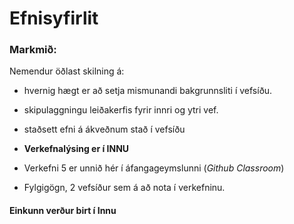 # Efnisyfirlit

### Markmið:
Nemendur öðlast skilning á:
* hvernig hægt er að setja mismunandi bakgrunnsliti í vefsíðu.
* skipulaggningu leiðakerfis fyrir innri og ytri vef.
* staðsett efni á ákveðnum stað í vefsíðu


* **Verkefnalýsing er í INNU** 
* Verkefni 5 er unnið hér í áfangageymslunni (_Github Classroom_) 
* Fylgigögn, 2 vefsíður sem á að nota í verkefninu.

#### Einkunn verður birt í Innu
